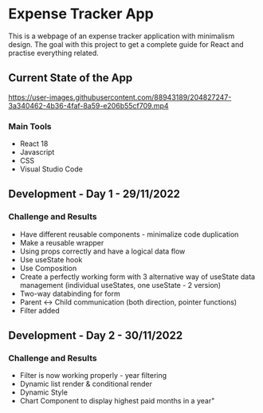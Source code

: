 # Expense Tracker App

This is a webpage of an expense tracker application with minimalism design. The goal with this project to get a complete guide for React and practise everything related.

## Current State of the App

https://user-images.githubusercontent.com/88943189/204827247-3a340462-4b36-4faf-8a59-e206b55cf709.mp4

### Main Tools
- React 18
- Javascript
- CSS
- Visual Studio Code

## Development - Day 1 - 29/11/2022

### Challenge and Results
- Have different reusable components - minimalize code duplication
- Make a reusable wrapper
- Using props correctly and have a logical data flow
- Use useState hook
- Use Composition
- Create a perfectly working form with 3 alternative way of useState data management (individual useStates, one useState - 2 version)
- Two-way databinding for form
- Parent <-> Child communication (both direction, pointer functions)
- Filter added

## Development - Day 2 - 30/11/2022

### Challenge and Results
- Filter is now working properly - year filtering
- Dynamic list render & conditional render
- Dynamic Style
- Chart Component to display highest paid months in a year"
